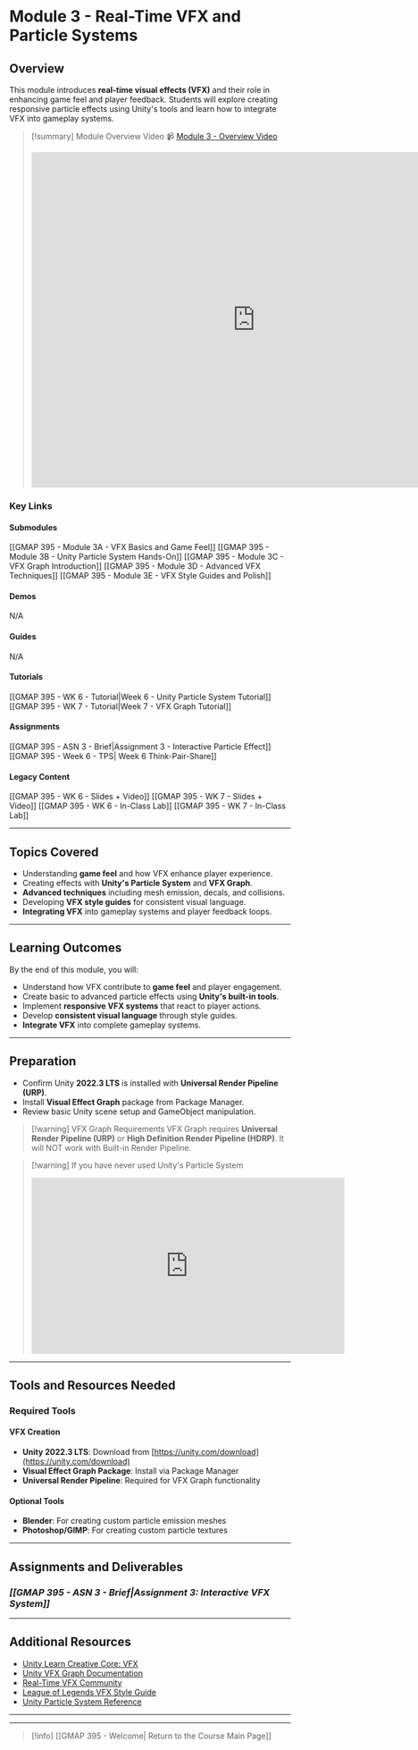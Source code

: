 # Module 3 - Real-Time VFX and Particle Systems

## Overview

This module introduces **real-time visual effects (VFX)** and their role in enhancing game feel and player feedback. Students will explore creating responsive particle effects using Unity's tools and learn how to integrate VFX into gameplay systems.

> [!summary] Module Overview Video 📹 [Module 3 - Overview Video]([gmap395_md3Overview.mkv](https://1drv.ms/v/c/b08de2251f1b33a4/EU_Vs6EkJKtMgXhi5laBqPsBD3uUps7IOtpcwZyeJhj9Ow?e=OnJanX))
> <iframe src="https://1drv.ms/v/c/b08de2251f1b33a4/IQRP1bOhJCSrTIF4YuZWgaj7AcSdkAc7yJwhfQSyRh6sRv8?width=2560&height=1440" width="800" height="600" frameborder="0"></iframe>
> 


### Key Links

#### Submodules
[[GMAP 395 - Module 3A - VFX Basics and Game Feel]]
[[GMAP 395 - Module 3B - Unity Particle System Hands-On]] 
[[GMAP 395 - Module 3C - VFX Graph Introduction]] 
[[GMAP 395 - Module 3D - Advanced VFX Techniques]] 
[[GMAP 395 - Module 3E - VFX Style Guides and Polish]] 

#### Demos
N/A

#### Guides
N/A

#### Tutorials

[[GMAP 395 - WK 6 - Tutorial|Week 6 - Unity Particle System Tutorial]] 
[[GMAP 395 - WK 7 - Tutorial|Week 7 - VFX Graph Tutorial]]

#### Assignments

[[GMAP 395 - ASN 3 - Brief|Assignment 3 - Interactive Particle Effect]]
[[GMAP 395 - Week 6 - TPS| Week 6 Think-Pair-Share]]

#### Legacy Content

[[GMAP 395 - WK 6 - Slides + Video]]
[[GMAP 395 - WK 7 - Slides + Video]]
[[GMAP 395 - WK 6 - In-Class Lab]]
[[GMAP 395 - WK 7 - In-Class Lab]]

---

## Topics Covered

- Understanding **game feel** and how VFX enhance player experience.
- Creating effects with **Unity's Particle System** and **VFX Graph**.
- **Advanced techniques** including mesh emission, decals, and collisions.
- Developing **VFX style guides** for consistent visual language.
- **Integrating VFX** into gameplay systems and player feedback loops.

---

## Learning Outcomes

By the end of this module, you will:

- Understand how VFX contribute to **game feel** and player engagement.
- Create basic to advanced particle effects using **Unity's built-in tools**.
- Implement **responsive VFX systems** that react to player actions.
- Develop **consistent visual language** through style guides.
- **Integrate VFX** into complete gameplay systems.

---

## Preparation

- Confirm Unity **2022.3 LTS** is installed with **Universal Render Pipeline (URP)**.
- Install **Visual Effect Graph** package from Package Manager.
- Review basic Unity scene setup and GameObject manipulation.

> [!warning] VFX Graph Requirements VFX Graph requires **Universal Render Pipeline (URP)** or **High Definition Render Pipeline (HDRP)**. It will NOT work with Built-in Render Pipeline.

> [!warning] If you have never used Unity's Particle System
> 
> <iframe width="560" height="315" src="https://www.youtube.com/embed/FEA1wTMJAR0?si=3QKza80CIj9DHf_N" title="YouTube video player" frameborder="0" allow="accelerometer; autoplay; clipboard-write; encrypted-media; gyroscope; picture-in-picture; web-share" referrerpolicy="strict-origin-when-cross-origin" allowfullscreen></iframe>

---

## Tools and Resources Needed

### Required Tools

#### VFX Creation

- **Unity 2022.3 LTS**: Download from [https://unity.com/download](https://unity.com/download)
- **Visual Effect Graph Package**: Install via Package Manager
- **Universal Render Pipeline**: Required for VFX Graph functionality

#### Optional Tools

- **Blender**: For creating custom particle emission meshes
- **Photoshop/GIMP**: For creating custom particle textures

---

## Assignments and Deliverables

### _**[[GMAP 395 - ASN 3 - Brief|Assignment 3: Interactive VFX System]]**_

---

## Additional Resources

- [Unity Learn Creative Core: VFX](https://learn.unity.com/project/creative-core-vfx)
- [Unity VFX Graph Documentation](https://docs.unity3d.com/Packages/com.unity.visualeffectgraph@14.0/manual/index.html)
- [Real-Time VFX Community](https://realtimevfx.com/)
- [League of Legends VFX Style Guide](https://nexus.leagueoflegends.com/en-us/2017/10/dev-leagues-vfx-style-guide/)
- [Unity Particle System Reference](https://docs.unity3d.com/Manual/ParticleSystems.html)

---

---

> [!info] [[GMAP 395 - Welcome| Return to the Course Main Page]]